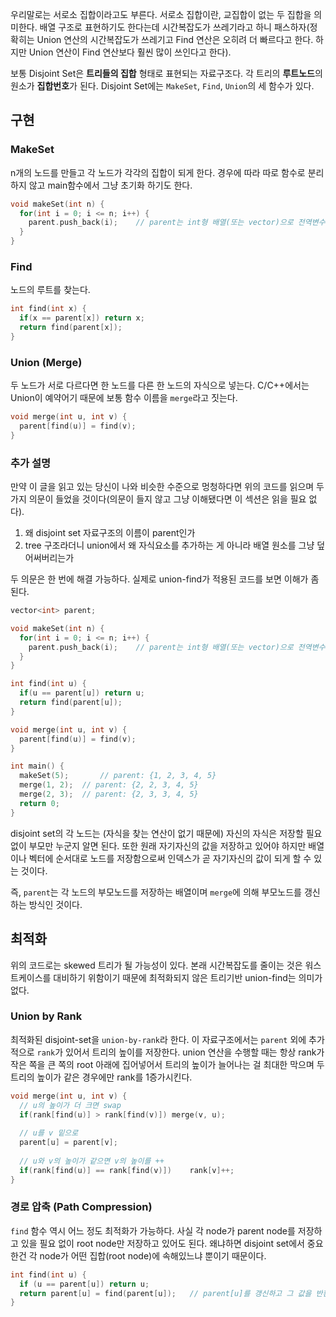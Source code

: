 우리말로는 서로소 집합이라고도 부른다. 서로소 집합이란, 교집합이 없는 두 집합을 의미한다. 배열 구조로 표현하기도 한다는데 시간복잡도가 쓰레기라고 하니 패스하자(정확히는 Union 연산의 시간복잡도가 쓰레기고 Find 연산은 오히려 더 빠르다고 한다. 하지만 Union 연산이 Find 연산보다 훨씬 많이 쓰인다고 한다). 

보통 Disjoint Set은 **트리들의 집합** 형태로 표현되는 자료구조다. 각 트리의 **루트노드**의 원소가 **집합번호**가 된다. Disjoint Set에는 `MakeSet`, `Find`, `Union`의 세 함수가 있다.



## 구현

### MakeSet

n개의 노드를 만들고 각 노드가 각각의 집합이 되게 한다. 경우에 따라 따로 함수로 분리하지 않고 main함수에서 그냥 초기화 하기도 한다.

```c++
void makeSet(int n) {
  for(int i = 0; i <= n; i++) {
    parent.push_back(i);	// parent는 int형 배열(또는 vector)으로 전역변수로 초기화돼있다.
  }
}
```



### Find

노드의 루트를 찾는다.

```c++
int find(int x) {
  if(x == parent[x]) return x;
  return find(parent[x]);
}
```



### Union (Merge)

두 노드가 서로 다르다면 한 노드를 다른 한 노드의 자식으로 넣는다. C/C++에서는 Union이 예약어기 때문에 보통 함수 이름을 `merge`라고 짓는다.

```c++
void merge(int u, int v) {
  parent[find(u)] = find(v);
}
```



### 추가 설명

만약 이 글을 읽고 있는 당신이 나와 비슷한 수준으로 멍청하다면 위의 코드를 읽으며 두 가지 의문이 들었을 것이다(의문이 들지 않고 그냥 이해됐다면 이 섹션은 읽을 필요 없다).

1. 왜 disjoint set 자료구조의 이름이 parent인가
2. tree 구조라더니 union에서 왜 자식요소를 추가하는 게 아니라 배열 원소를 그냥 덮어써버리는가

두 의문은 한 번에 해결 가능하다. 실제로 union-find가 적용된 코드를 보면 이해가 좀 된다.

```c++
vector<int> parent;

void makeSet(int n) {
  for(int i = 0; i <= n; i++) {
    parent.push_back(i);	// parent는 int형 배열(또는 vector)으로 전역변수로 초기화돼있다.
  }
}

int find(int u) {
  if(u == parent[u]) return u;
  return find(parent[u]);
}

void merge(int u, int v) {
  parent[find(u)] = find(v);
}

int main() {
  makeSet(5);		// parent: {1, 2, 3, 4, 5}
  merge(1, 2);	// parent: {2, 2, 3, 4, 5}
  merge(2, 3);	// parent: {2, 3, 3, 4, 5}
  return 0;
}
```

disjoint set의 각 노드는 (자식을 찾는 연산이 없기 때문에) 자신의 자식은 저장할 필요 없이 부모만 누군지 알면 된다. 또한 원래 자기자신의 값을 저장하고 있어야 하지만 배열이나 벡터에 순서대로 노드를 저장함으로써 인덱스가 곧 자기자신의 값이 되게 할 수 있는 것이다.

즉, `parent`는 각 노드의 부모노드를 저장하는 배열이며 `merge`에 의해 부모노드를 갱신하는 방식인 것이다.



## 최적화 

위의 코드로는 skewed 트리가 될 가능성이 있다. 본래 시간복잡도를 줄이는 것은 워스트케이스를 대비하기 위함이기 때문에 최적화되지 않은 트리기반 union-find는 의미가 없다.



### Union by Rank

최적화된 disjoint-set을 `union-by-rank`라 한다. 이 자료구조에서는 `parent` 외에 추가적으로 `rank`가 있어서 트리의 높이를 저장한다. union 연산을 수행할 때는 항상 rank가 작은 쪽을 큰 쪽의 root 아래에 집어넣어서 트리의 높이가 늘어나는 걸 최대한 막으며 두 트리의 높이가 같은 경우에만 rank를 1증가시킨다.

```c++
void merge(int u, int v) {
  // u의 높이가 더 크면 swap
  if(rank[find(u)] > rank[find(v)])	merge(v, u);
  
  // u를 v 밑으로
  parent[u] = parent[v];	
  
  // u와 v의 높이가 같으면 v의 높이를 ++
  if(rank[find(u)] == rank[find(v)])	rank[v]++;
}
```



### 경로 압축 (Path Compression)

`find` 함수 역시 어느 정도 최적화가 가능하다. 사실 각 node가 parent node를 저장하고 있을 필요 없이 root node만 저장하고 있어도 된다. 왜냐하면 disjoint set에서 중요한건 각 node가 어떤 집합(root node)에 속해있느냐 뿐이기 때문이다.

```c++
int find(int u) {
  if (u == parent[u]) return u;
  return parent[u] = find(parent[u]);	// parent[u]를 갱신하고 그 값을 반환
}
```









